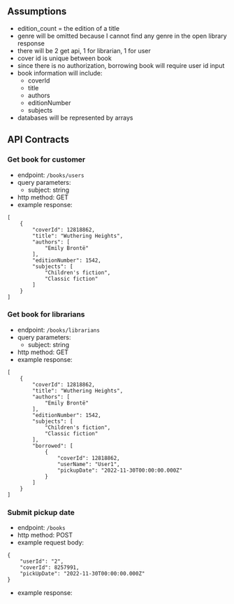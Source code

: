 ## Assumptions
- edition_count = the edition of a title
- genre will be omitted because I cannot find any genre in the open library response
- there will be 2 get api, 1 for librarian, 1 for user
- cover id is unique between book
- since there is no authorization, borrowing book will require user id input
- book information will include:
    - coverId
    - title
    - authors
    - editionNumber
    - subjects
- databases will be represented by arrays

## API Contracts
### Get book for customer
- endpoint: `/books/users`
- query parameters:
    - subject: string
- http method: GET
- example response:
```
[
    {
        "coverId": 12818862,
        "title": "Wuthering Heights",
        "authors": [
            "Emily Brontë"
        ],
        "editionNumber": 1542,
        "subjects": [
            "Children's fiction",
            "Classic fiction"
        ]
    }
]
```

### Get book for librarians
- endpoint: `/books/librarians`
- query parameters:
    - subject: string
- http method: GET
- example response:
```
[
    {
        "coverId": 12818862,
        "title": "Wuthering Heights",
        "authors": [
            "Emily Brontë"
        ],
        "editionNumber": 1542,
        "subjects": [
            "Children's fiction",
            "Classic fiction"
        ],
        "borrowed": [
            {
                "coverId": 12818862,
                "userName": "User1",
                "pickupDate": "2022-11-30T00:00:00.000Z"
            }
        ]
    }
]
```

### Submit pickup date
- endpoint: `/books`
- http method: POST
- example request body:
```
{
    "userId": "2",
    "coverId": 8257991,
    "pickUpDate": "2022-11-30T00:00:00.000Z"
}
```
- example response:
```
```